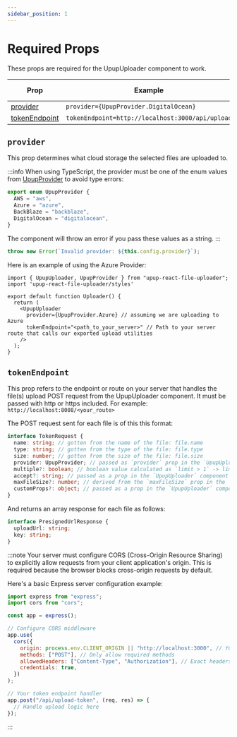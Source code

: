 ```yaml
---
sidebar_position: 1
---
```


# Required Props

These props are required for the UpupUploader component to work.

| Prop                            | Example                                          | Type         | Status   | Default Value |
| ------------------------------- | ------------------------------------------------ | ------------ | -------- | ------------- |
| [provider](#provider)           | `provider={UpupProvider.DigitalOcean}`           | UpupProvider | required | -             |
| [tokenEndpoint](#tokenendpoint) | `tokenEndpoint=http://localhost:3000/api/upload` | string       | required | -             |

## `provider`

This prop determines what cloud storage the selected files are uploaded to.

:::info
When using TypeScript, the provider must be one of the enum values from [UpupProvider](/docs/category/upupuploader) to avoid type errors:

```typescript
export enum UpupProvider {
  AWS = "aws",
  Azure = "azure",
  BackBlaze = "backblaze",
  DigitalOcean = "digitalocean",
}
```

The component will throw an error if you pass these values as a string.
:::

```typescript
throw new Error(`Invalid provider: ${this.config.provider}`);
```

Here is an example of using the Azure Provider:

```tsx
import { UpupUploader, UpupProvider } from "upup-react-file-uploader";
import 'upup-react-file-uploader/styles'

export default function Uploader() {
  return (
    <UpupUploader
      provider={UpupProvider.Azure} // assuming we are uploading to Azure
      tokenEndpoint="<path_to_your_server>" // Path to your server route that calls our exported upload utilities
    />
  );
}
```

## `tokenEndpoint`

This prop refers to the endpoint or route on your server that handles the file(s) upload POST request from the UpupUploader component. It must be passed with http or https included. For example: `http://localhost:8008/<your_route>`

The POST request sent for each file is of this this format:

```typescript
interface TokenRequest {
  name: string; // gotten from the name of the file: file.name
  type: string; // gotten from the type of the file: file.type
  size: number; // gotten from the size of the file: file.size
  provider: UpupProvider; // passed as `provider` prop in the `UpupUploader` component
  multiple?: boolean; // boolean value calculated as `limit > 1` -> limit is from the prop in the `UpupUploader` component
  accept?: string; // passed as a prop in the `UpupUploader` component
  maxFileSize?: number; // derived from the `maxFileSize` prop in the `UpupUploader` component
  customProps?: object; // passed as a prop in the `UpupUploader` component
}
```

And returns an array response for each file as follows:

```typescript
interface PresignedUrlResponse {
  uploadUrl: string;
  key: string;
}
```

:::note
Your server must configure CORS (Cross-Origin Resource Sharing) to explicitly allow requests from your client application's origin. This is required because the browser blocks cross-origin requests by default.

Here's a basic Express server configuration example:

```javascript
import express from "express";
import cors from "cors";

const app = express();

// Configure CORS middleware
app.use(
  cors({
    origin: process.env.CLIENT_ORIGIN || "http://localhost:3000", // Your client's origin
    methods: ["POST"], // Only allow required methods
    allowedHeaders: ["Content-Type", "Authorization"], // Exact headers might vary based on your server setup
    credentials: true,
  })
);

// Your token endpoint handler
app.post("/api/upload-token", (req, res) => {
  // Handle upload logic here
});
```

:::
